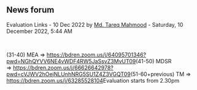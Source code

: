 <h2>News forum</h2><a href="https://moodle.cse.buet.ac.bd/user/view.php?id=1767&course=769"></a>
Evaluation Links - 10 Dec 2022
by <a href="https://moodle.cse.buet.ac.bd/user/view.php?id=1767&course=769">Md. Tareq Mahmood</a> - Saturday, 10 December 2022, 5:44 AM


 

(31-40) MEA => <a href="https://bdren.zoom.us/j/64095701346?pwd=NGhQYVV6NE4vWDF4RW5JaSsvZ3MvUT09">https://bdren.zoom.us/j/64095701346?pwd=NGhQYVV6NE4vWDF4RW5JaSsvZ3MvUT09</a>(41-50) MDSR => <a href="https://bdren.zoom.us/j/66626642978?pwd=cVJWV2hOejNLUnhNRG5SU1Z4Z3VGQT09">https://bdren.zoom.us/j/66626642978?pwd=cVJWV2hOejNLUnhNRG5SU1Z4Z3VGQT09</a>(51-60+previous) TM => <a href="https://bdren.zoom.us/j/63285528104">https://bdren.zoom.us/j/63285528104</a>Evaluation starts from 2.30pm






